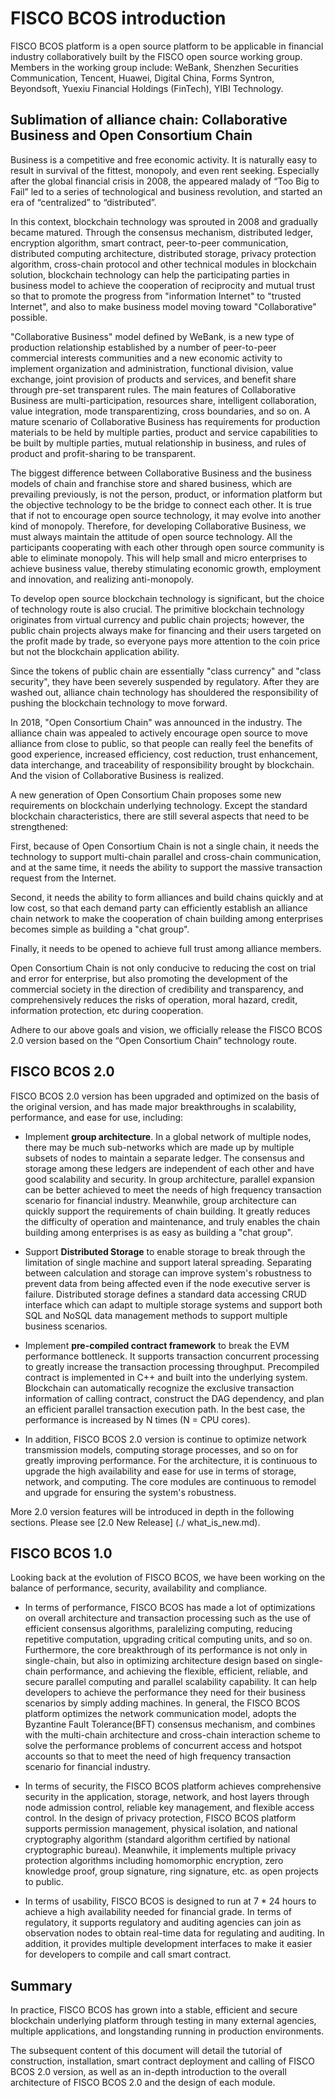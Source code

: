 # FISCO BCOS introduction

FISCO BCOS platform is a open source platform to be applicable in financial industry collaboratively built by the FISCO open source working group. Members in the working group include: WeBank, Shenzhen Securities Communication, Tencent, Huawei, Digital China, Forms Syntron, Beyondsoft, Yuexiu Financial Holdings (FinTech), YIBI Technology.

## Sublimation of alliance chain: Collaborative Business and Open Consortium Chain

Business is a competitive and free economic activity. It is naturally easy to result in survival of the fittest, monopoly, and even rent seeking. Especially after the global financial crisis in 2008, the appeared malady of “Too Big to Fail” led to a series of technological  and business revolution, and started an era of “centralized” to “distributed”.

In this context, blockchain technology was sprouted in 2008 and gradually became matured. Through the consensus mechanism, distributed ledger, encryption algorithm, smart contract, peer-to-peer communication, distributed computing architecture, distributed storage, privacy protection algorithm, cross-chain protocol and other technical modules in blockchain solution, blockchain technology can help the participating parties in business model to achieve the cooperation of reciprocity and mutual trust so that to promote the progress from "information Internet" to "trusted Internet", and also to make business model moving toward "Collaborative" possible.

"Collaborative Business" model defined by WeBank, is a new type of production relationship established by a number of peer-to-peer commercial interests communities and a new economic activity to implement organization and administration, functional division, value exchange, joint provision of products and services, and benefit share through pre-set transparent rules. The main features of Collaborative Business are multi-participation, resources share, intelligent collaboration, value integration, mode transparentizing, cross boundaries, and so on. A mature scenario of Collaborative Business has requirements for production materials to be held by multiple parties, product and service capabilities to be built by multiple parties, mutual relationship in business, and rules of product and profit-sharing to be transparent.

The biggest difference between Collaborative Business and the business models of chain and franchise store and shared business, which are prevailing previously, is not the person, product, or information platform but the objective technology to be the bridge to connect each other. It is true that if not to encourage open source technology, it may evolve into another kind of monopoly. Therefore, for developing Collaborative Business, we must always maintain the attitude of open source technology. All the participants cooperating with each other through open source community is able to eliminate monopoly. This will help small and micro enterprises to achieve business value, thereby stimulating economic growth, employment and innovation, and realizing anti-monopoly.

To develop open source blockchain technology is significant, but the choice of technology route is also crucial. The primitive blockchain technology originates from virtual currency and public chain projects; however, the public chain projects always make for financing and their users targeted on the profit made by trade, so everyone pays more attention to the coin price but not the blockchain application ability.

Since the tokens of public chain are essentially "class currency" and "class security", they have been severely suspended by regulatory. After they are washed out, alliance chain technology has shouldered the responsibility of pushing the blockchain technology to move forward.

In 2018, "Open Consortium Chain" was announced in the industry. The alliance chain was appealed to actively encourage open source to move alliance from close to public, so that people can really feel the benefits of good experience, increased efficiency, cost reduction, trust enhancement, data interchange, and traceability of responsibility brought by blockchain. And the vision of Collaborative Business is realized.

A new generation of Open Consortium Chain proposes some new requirements on blockchain underlying technology. Except the standard blockchain characteristics, there are still several aspects that need to be strengthened:

First, because of Open Consortium Chain is not a single chain, it needs the technology to support multi-chain parallel and cross-chain communication, and at the same time, it needs the ability to support the massive transaction request from the Internet.

Second, it needs the ability to form alliances and build chains quickly and at low cost, so that each demand party can efficiently establish an alliance chain network to make the cooperation of chain building among enterprises becomes simple as building a "chat group".

Finally, it needs to be opened to achieve full trust among alliance members.

Open Consortium Chain is not only conducive to reducing the cost on trial and error for enterprise, but also promoting the development of the commercial society in the direction of credibility and transparency, and comprehensively reduces the risks of operation, moral hazard, credit, information protection, etc during cooperation.

Adhere to our above goals and vision, we officially release the FISCO BCOS 2.0 version based on the “Open Consortium Chain” technology route.

## FISCO BCOS 2.0
FISCO BCOS 2.0 version has been upgraded and optimized on the basis of the original version, and has made major breakthroughs in scalability, performance, and ease for use, including:

- Implement **group architecture**. In a global network of multiple nodes, there may be much sub-networks which are made up by multiple subsets of nodes to maintain a separate ledger. The consensus and storage among these ledgers are independent of each other and have good scalability and security. In group architecture, parallel expansion can be better achieved to meet the needs of high frequency transaction scenario for financial industry. Meanwhile, group architecture can quickly support the requirements of chain building. It greatly reduces the difficulty of operation and maintenance, and truly enables the chain building among enterprises is as easy as building a "chat group".

- Support **Distributed Storage** to enable storage to break through the limitation of single machine and support lateral spreading. Separating between calculation and storage can improve system's robustness to prevent data from being affected even if the node executive server is failure. Distributed storage defines a standard data accessing CRUD interface which can adapt to multiple storage systems and support both SQL and NoSQL data management methods to support multiple business scenarios.

- Implement **pre-compiled contract framework** to break the EVM performance bottleneck. It supports transaction concurrent processing to greatly increase the transaction processing throughput. Precompiled contract is implemented in C++ and built into the underlying system. Blockchain can automatically recognize the exclusive transaction information of calling contract, construct the DAG dependency, and plan an efficient parallel transaction execution path. In the best case, the performance is increased by N times (N = CPU cores).

- In addition, FISCO BCOS 2.0 version is continue to optimize network transmission models, computing storage processes, and so on for greatly improving performance. For the architecture, it is continuous to upgrade the high availability and ease for use in terms of storage, network, and computing. The core modules are continuous to remodel and upgrade for ensuring the system's robustness.

More 2.0 version features will be introduced in depth in the following sections. Please see [2.0 New Release] (./ what_is_new.md).

## FISCO BCOS 1.0
Looking back at the evolution of FISCO BCOS, we have been working on the balance of performance, security, availability and compliance.

- In terms of performance, FISCO BCOS has made a lot of optimizations on overall architecture and transaction processing such as the use of efficient consensus algorithms, paralelizing computing, reducing repetitive computation, upgrading critical computing units, and so on. Furthermore, the core breakthrough of its performance is not only in single-chain, but also in optimizing architecture design based on single-chain performance, and achieving the flexible, efficient, reliable, and secure parallel computing and parallel scalability capability. It can help developers to achieve the performance they need for their business scenarios by simply adding machines. In general, the FISCO BCOS platform optimizes the network communication model, adopts the Byzantine Fault Tolerance(BFT) consensus mechanism, and combines with the multi-chain architecture and cross-chain interaction scheme to solve the performance problems of concurrent access and hotspot accounts so that to meet the need of high frequency transaction scenario for financial industry.

- In terms of security, the FISCO BCOS platform achieves comprehensive security in the application, storage, network, and host layers through node admission control, reliable key management, and flexible access control. In the design of privacy protection, FISCO BCOS platform supports permission management, physical isolation, and national cryptography algorithm (standard algorithm certified by national cryptographic bureau). Meanwhile, it implements multiple privacy protection algorithms including homomorphic encryption, zero knowledge proof, group signature, ring signature, etc. as open projects to public.

- In terms of usability, FISCO BCOS is designed to run at 7 * 24 hours to achieve a high availability needed for financial grade. In terms of regulatory, it supports regulatory and auditing agencies can join as observation nodes to obtain real-time data for regulating and auditing. In addition, it provides multiple development interfaces to make it easier for developers to compile and call smart contract.

## Summary

In practice, FISCO BCOS has grown into a stable, efficient and secure blockchain underlying platform through testing in many external agencies, multiple applications, and longstanding running in production environments.

The subsequent content of this document will detail the tutorial of construction, installation, smart contract deployment and calling of FISCO BCOS 2.0 version, as well as an in-depth introduction to the overall architecture of FISCO BCOS 2.0 and the design of each module.
